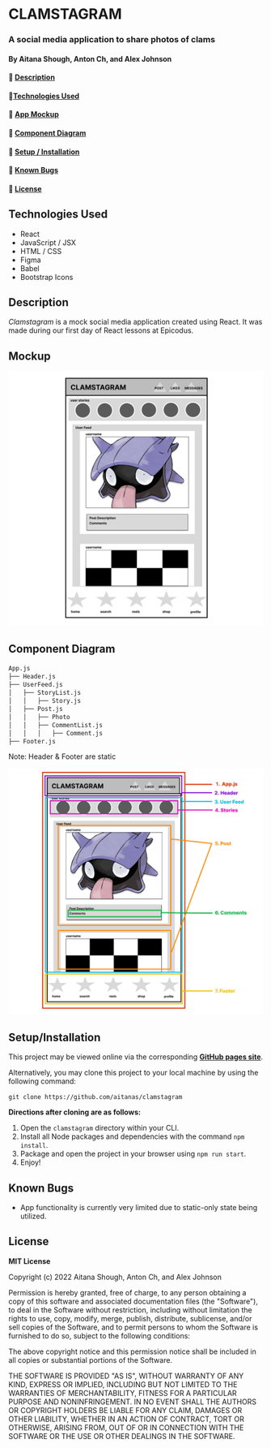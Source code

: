 # CLAMSTAGRAM

### A social media application to share photos of clams

#### By Aitana Shough, Anton Ch, and Alex Johnson

#### 🐚 [Description](#description)
#### 🦪[Technologies Used](#technologies-used)
#### 🦞 [App Mockup](#mockup)
#### 🐚 [Component Diagram](#component-diagram)
#### 🦪 [Setup / Installation](#setup--installation)
#### 🦐 [Known Bugs](#known-bugs)
#### 🐚 [License](#license)

## Technologies Used
* React
* JavaScript / JSX
* HTML / CSS
* Figma
* Babel
* Bootstrap Icons

## Description

*Clamstagram* is a mock social media application created using React. It was made during our first day of React lessons at Epicodus.

## Mockup

![Clamstagram feed mockup](/clamstagram-mockup.png)

## Component Diagram
```
App.js
├── Header.js
├── UserFeed.js
│   ├── StoryList.js
│   │   ├── Story.js
│   ├── Post.js
│   │   ├── Photo
│   │   ├── CommentList.js
│   │   │   ├── Comment.js               
├── Footer.js
```
Note:
Header & Footer are static

![Clamstagram component diagram](/component-diagram.png)

## Setup/Installation

This project may be viewed online via the corresponding [**GitHub pages site**](https://aitanas.github.io/clamstagram).

Alternatively, you may clone this project to your local machine by using the following command:
```
git clone https://github.com/aitanas/clamstagram
```

**Directions after cloning are as follows:**
1. Open the `clamstagram` directory within your CLI.
2. Install all Node packages and dependencies with the command `npm install`.
3. Package and open the project in your browser using `npm run start`.
4. Enjoy!

## Known Bugs

* App functionality is currently very limited due to static-only state being utilized.

## License

**MIT License**

Copyright (c) 2022 Aitana Shough, Anton Ch, and Alex Johnson

Permission is hereby granted, free of charge, to any person obtaining a copy
of this software and associated documentation files (the "Software"), to deal
in the Software without restriction, including without limitation the rights
to use, copy, modify, merge, publish, distribute, sublicense, and/or sell
copies of the Software, and to permit persons to whom the Software is
furnished to do so, subject to the following conditions:

The above copyright notice and this permission notice shall be included in all
copies or substantial portions of the Software.

THE SOFTWARE IS PROVIDED "AS IS", WITHOUT WARRANTY OF ANY KIND, EXPRESS OR
IMPLIED, INCLUDING BUT NOT LIMITED TO THE WARRANTIES OF MERCHANTABILITY,
FITNESS FOR A PARTICULAR PURPOSE AND NONINFRINGEMENT. IN NO EVENT SHALL THE
AUTHORS OR COPYRIGHT HOLDERS BE LIABLE FOR ANY CLAIM, DAMAGES OR OTHER
LIABILITY, WHETHER IN AN ACTION OF CONTRACT, TORT OR OTHERWISE, ARISING FROM,
OUT OF OR IN CONNECTION WITH THE SOFTWARE OR THE USE OR OTHER DEALINGS IN THE
SOFTWARE.
